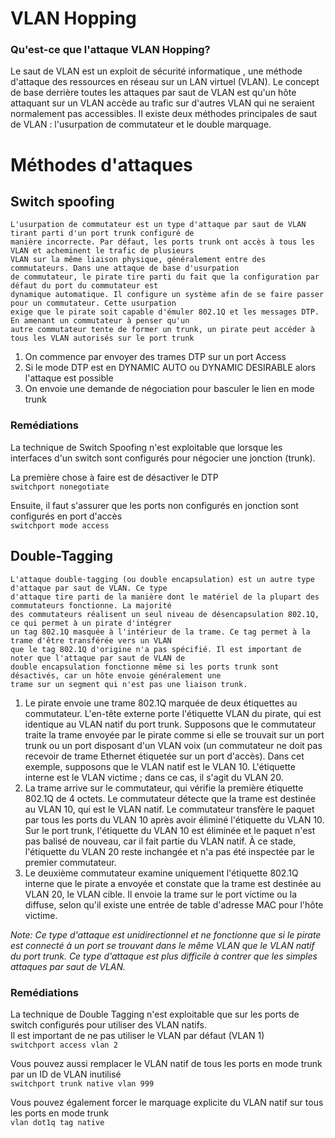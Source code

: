 # VLAN Hopping


### Qu'est-ce que l'attaque VLAN Hopping?
Le saut de VLAN est un exploit de sécurité informatique , une méthode d'attaque des ressources en réseau sur un LAN virtuel (VLAN).
Le concept de base derrière toutes les attaques par saut de VLAN est qu'un hôte attaquant sur un VLAN accède au trafic sur d'autres VLAN qui ne seraient normalement pas accessibles. Il existe deux méthodes principales de saut de VLAN : l'usurpation de commutateur et le double marquage.

# Méthodes d'attaques

## Switch spoofing

```
L'usurpation de commutateur est un type d'attaque par saut de VLAN tirant parti d'un port trunk configuré de
manière incorrecte. Par défaut, les ports trunk ont accès à tous les VLAN et acheminent le trafic de plusieurs
VLAN sur la même liaison physique, généralement entre des commutateurs. Dans une attaque de base d'usurpation
de commutateur, le pirate tire parti du fait que la configuration par défaut du port du commutateur est
dynamique automatique. Il configure un système afin de se faire passer pour un commutateur. Cette usurpation
exige que le pirate soit capable d'émuler 802.1Q et les messages DTP. En amenant un commutateur à penser qu'un
autre commutateur tente de former un trunk, un pirate peut accéder à tous les VLAN autorisés sur le port trunk
```

1. On commence par envoyer des trames DTP sur un port Access
2. Si le mode DTP est en DYNAMIC AUTO ou DYNAMIC DESIRABLE alors l'attaque est possible
3. On envoie une demande de négociation pour basculer le lien en mode trunk

### Remédiations
La technique de Switch Spoofing n'est exploitable que lorsque les interfaces d'un switch sont configurés pour négocier une jonction (trunk).

La première chose à faire est de désactiver le DTP<br>
`switchport nonegotiate`

Ensuite, il faut s'assurer que les ports non configurés en jonction sont configurés en port d'accès<br>
`switchport mode access`

## Double-Tagging

```
L'attaque double-tagging (ou double encapsulation) est un autre type d'attaque par saut de VLAN. Ce type
d'attaque tire parti de la manière dont le matériel de la plupart des commutateurs fonctionne. La majorité
des commutateurs réalisent un seul niveau de désencapsulation 802.1Q, ce qui permet à un pirate d'intégrer
un tag 802.1Q masquée à l'intérieur de la trame. Ce tag permet à la trame d'être transférée vers un VLAN
que le tag 802.1Q d'origine n'a pas spécifié. Il est important de noter que l'attaque par saut de VLAN de
double encapsulation fonctionne même si les ports trunk sont désactivés, car un hôte envoie généralement une
trame sur un segment qui n'est pas une liaison trunk.
```

1. Le pirate envoie une trame 802.1Q marquée de deux étiquettes au commutateur. L'en-tête externe porte l'étiquette VLAN du pirate, qui est identique au VLAN natif du port trunk. Supposons que le commutateur traite la trame envoyée par le pirate comme si elle se trouvait sur un port trunk ou un port disposant d'un VLAN voix (un commutateur ne doit pas recevoir de trame Ethernet étiquetée sur un port d'accès). Dans cet exemple, supposons que le VLAN natif est le VLAN 10. L'étiquette interne est le VLAN victime ; dans ce cas, il s'agit du VLAN 20.
2. La trame arrive sur le commutateur, qui vérifie la première étiquette 802.1Q de 4 octets. Le commutateur détecte que la trame est destinée au VLAN 10, qui est le VLAN natif. Le commutateur transfère le paquet par tous les ports du VLAN 10 après avoir éliminé l'étiquette du VLAN 10. Sur le port trunk, l'étiquette du VLAN 10 est éliminée et le paquet n'est pas balisé de nouveau, car il fait partie du VLAN natif. À ce stade, l'étiquette du VLAN 20 reste inchangée et n'a pas été inspectée par le premier commutateur.
3. Le deuxième commutateur examine uniquement l'étiquette 802.1Q interne que le pirate a envoyée et constate que la trame est destinée au VLAN 20, le VLAN cible. Il envoie la trame sur le port victime ou la diffuse, selon qu'il existe une entrée de table d'adresse MAC pour l'hôte victime.

*Note: Ce type d'attaque est unidirectionnel et ne fonctionne que si le pirate est connecté à un port se trouvant dans le même VLAN que le VLAN natif du port trunk. Ce type d'attaque est plus difficile à contrer que les simples attaques par saut de VLAN.*

### Remédiations

La technique de Double Tagging n'est exploitable que sur les ports de switch configurés pour utiliser des VLAN natifs.<br>
Il est important de ne pas utiliser le VLAN par défaut (VLAN 1)<br>
`switchport access vlan 2`

Vous pouvez aussi remplacer le VLAN natif de tous les ports en mode trunk par un ID de VLAN inutilisé<br>
`switchport trunk native vlan 999`

Vous pouvez également forcer le marquage explicite du VLAN natif sur tous les ports en mode trunk<br>
`vlan dot1q tag native`

